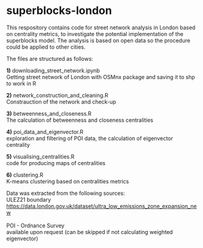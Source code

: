 # superblocks-london

This respository contains code for street network analysis in London based on centrality metrics, to investigate the potential implementation of the superblocks model. The analysis is based on open data so the procedure could be applied to other cities. 

The files are structured as follows:

**1)** downloading_street_network.ipynb </br>
Getting street network of London with OSMnx package and saving it to shp to work in R

**2)** network_construction_and_cleaning.R </br>
Constrauction of the network and check-up

**3)** betweenness_and_closeness.R </br>
The calculation of betweenness and closeness centralities

**4)** poi_data_and_eigenvector.R </br>
exploration and filtering of POI data, the calculation of eigenvector centrality

**5)** visualising_centralities.R </br>
code for producing maps of centralities

**6)** clustering.R </br>
K-means clustering based on centralities metrics

Data was extracted from the following sources: </br>
ULEZ21 boundary </br>
https://data.london.gov.uk/dataset/ultra_low_emissions_zone_expansion_new</br>
</br>
POI - Ordnance Survey </br>
available upon request (can be skipped if not calculating weighted eigenvector)



